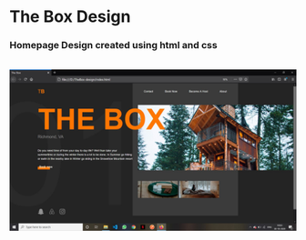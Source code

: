 <h1>The Box Design</h1>
<h3>Homepage Design created using html and css</h3>
<br>
<img src="https://github.com/taruvar-mittal/Box-Design/blob/master/img/final-design.JPG">

